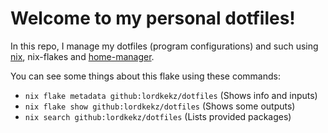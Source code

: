 # Welcome to my personal dotfiles!

In this repo, I manage my dotfiles (program configurations) and such using [nix](https://nixos.org), nix-flakes and [home-manager](https://github.com/nix-community/home-manager).

You can see some things about this flake using these commands:

- `nix flake metadata github:lordkekz/dotfiles` (Shows info and inputs)
- `nix flake show github:lordkekz/dotfiles` (Shows some outputs)
- `nix search github:lordkekz/dotfiles` (Lists provided packages)
